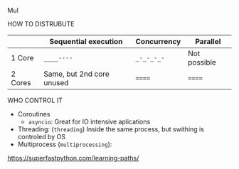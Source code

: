

Mul

HOW TO DISTRUBUTE

|         | Sequential execution      | Concurrency | Parallel     |
|---------|---------------------------|-------------|--------------|
| 1 Core  | `____----`                | `_-_-_-_-`  | Not possible |
| 2 Cores | Same, but 2nd core unused | `====`      | `====`       | 


WHO CONTROL IT


- Coroutines
  - `asyncio`: Great for IO intensive aplications
- Threading: (`threading`) Inside the same process, but swithing is controled by OS
- Multiprocess (`multiprocessing`):



https://superfastpython.com/learning-paths/